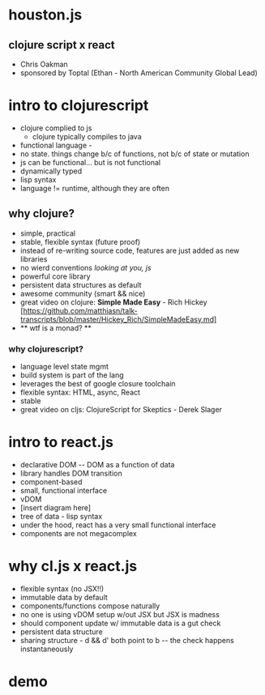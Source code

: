 # houston.js
## clojure script x react
- Chris Oakman
- sponsored by Toptal (Ethan - North American Community Global Lead)

# intro to clojurescript
- clojure complied to js
	- clojure typically compiles to java
- functional language - 
 - no state. things change b/c of functions, not b/c of state or mutation
 - js can be functional... but is not functional 
- dynamically typed
- lisp syntax 
- language != runtime, although they are often

## why clojure?
- simple, practical 
- stable, flexible syntax (future proof)
 - instead of re-writing source code, features are just added as new libraries 
 - no wierd conventions *looking at you, js* 
- powerful core library
- persistent data structures as default
- awesome community  (smart && nice)
- great video on clojure: **Simple Made Easy** - Rich Hickey  [https://github.com/matthiasn/talk-transcripts/blob/master/Hickey_Rich/SimpleMadeEasy.md]
- ** wtf is a monad? **

### why clojurescript?
- language level state mgmt
- build system is part of the lang
- leverages the best of google closure toolchain
- flexible syntax: HTML, async, React
- stable 
- great video on cljs: ClojureScript for Skeptics - Derek Slager

# intro to react.js
- declarative DOM -- DOM as a function of data
- library handles DOM transition
- component-based
- small, functional interface
- vDOM
- [insert diagram here]
- tree of data - lisp syntax
- under the hood, react has a very small functional interface
- components are not megacomplex

# why cl.js x react.js
- flexible syntax (no JSX!!)
- immutable data by default
- components/functions compose naturally
- no one is using vDOM setup w/out JSX but JSX is madness 
- should component update w/ immutable data is a gut check
- persistent data structure 
- sharing structure - d &&  d' both point to b -- the check happens instantaneously 
  


# demo



